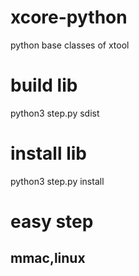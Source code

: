 # xcore-python
python base classes of xtool

# build lib
python3 step.py sdist

# install lib
python3 step.py install

# easy step
## mmac,linux

